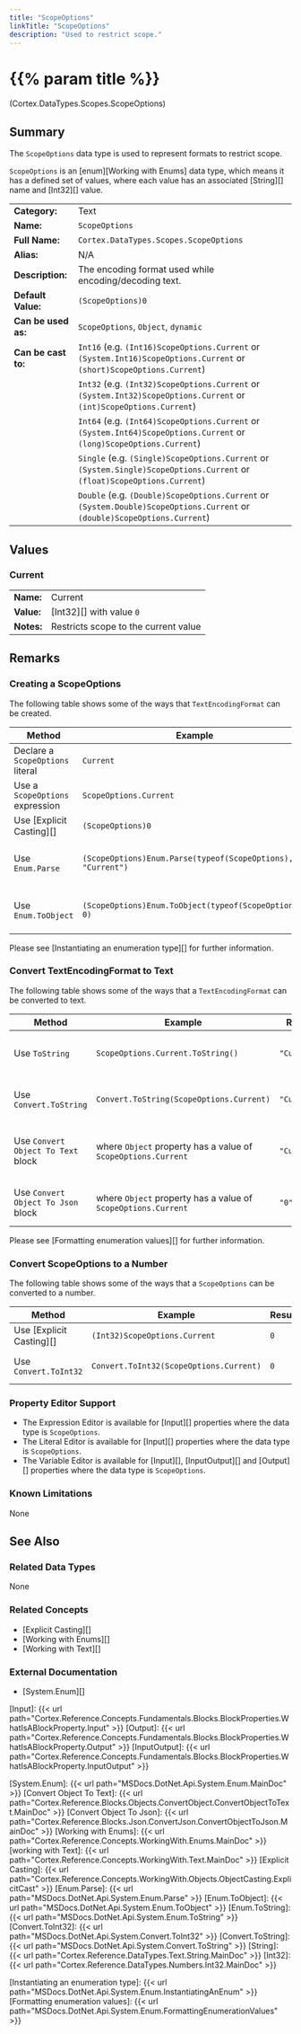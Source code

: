 ```yaml
---
title: "ScopeOptions"
linkTitle: "ScopeOptions"
description: "Used to restrict scope."
---
```


# {{% param title %}}

<p class="namespace">(Cortex.DataTypes.Scopes.ScopeOptions)</p>

## Summary

The `ScopeOptions` data type is used to represent formats to restrict scope.

`ScopeOptions` is an [enum][Working with Enums] data type, which means it has a defined set of values, where each value has an associated [String][] name and [Int32][] value.

| | |
|-|-|
| **Category:**          | Text                                                  |
| **Name:**              | `ScopeOptions`                                |
| **Full Name:**         | `Cortex.DataTypes.Scopes.ScopeOptions`         |
| **Alias:**             | N/A                                                 |
| **Description:**       | The encoding format used while encoding/decoding text. |
| **Default Value:**     | `(ScopeOptions)0`                             |
| **Can be used as:**    | `ScopeOptions`, `Object`, `dynamic`           |
| **Can be cast to:**    | `Int16` (e.g. `(Int16)ScopeOptions.Current` or `(System.Int16)ScopeOptions.Current` or `(short)ScopeOptions.Current`)  |
|                        | `Int32` (e.g. `(Int32)ScopeOptions.Current` or `(System.Int32)ScopeOptions.Current` or `(int)ScopeOptions.Current`)  |
|                        | `Int64` (e.g. `(Int64)ScopeOptions.Current` or `(System.Int64)ScopeOptions.Current` or `(long)ScopeOptions.Current`)  |
|                        | `Single` (e.g. `(Single)ScopeOptions.Current` or `(System.Single)ScopeOptions.Current` or `(float)ScopeOptions.Current`)  |
|                        | `Double` (e.g. `(Double)ScopeOptions.Current` or `(System.Double)ScopeOptions.Current` or `(double)ScopeOptions.Current`)  |

## Values

### Current

| | |
|-|-|
| **Name:**    | Current                                         |
| **Value:**   | [Int32][] with value `0`                       |
| **Notes:**   | Restricts scope to the current value |

## Remarks

### Creating a ScopeOptions

The following table shows some of the ways that `TextEncodingFormat` can be created.

| Method | Example | Result | Editor&nbsp;Support | Notes |
|-|-|-|-|-|
| Declare a `ScopeOptions` literal | `Current` | `ScopeOptions.Current`| Literal | Used to restrict scope to the current value. |
| Use a `ScopeOptions` expression    | `ScopeOptions.Current` | `ScopeOptions.Current` | Expression | Used to restrict scope to the current value. |
| Use [Explicit Casting][]  | `(ScopeOptions)0` | `ScopeOptions.Current` | Expression | Used to restrict scope to the current value. |
| Use `Enum.Parse`  | `(ScopeOptions)Enum.Parse(typeof(ScopeOptions), "Current")` | `ScopeOptions.Current` | Expression | Parses `"Current"` and converts it to `ScopeOptions.Current`. See [Enum.Parse][] |
| Use `Enum.ToObject`   | `(ScopeOptions)Enum.ToObject(typeof(ScopeOptions), 0)` | `ScopeOptions.Current`| Expression | Converts `0` to `ScopeOptions.Current` value. See [Enum.ToObject][] |

Please see [Instantiating an enumeration type][] for further information.

### Convert TextEncodingFormat to Text

The following table shows some of the ways that a `TextEncodingFormat` can be converted to text.

| Method | Example | Result | Editor&nbsp;Support | Notes |
|-|-|-|-|-|
| Use `ToString`    | `ScopeOptions.Current.ToString()` | `"Current"` | Expression | Converts `ScopeOptions.Current` to `"Current"`. See [Enum.ToString][] |
| Use `Convert.ToString`    | `Convert.ToString(ScopeOptions.Current)` | `"Current"` | Expression | Converts `ScopeOptions.Current` to `"Current"`. See [Convert.ToString][] |
| Use `Convert Object To Text` block    | where `Object` property has a value of `ScopeOptions.Current` | `"Current"` | N/A  | Converts `ScopeOptions.Current` to `"Current"`. See [Convert Object To Text][] |
| Use `Convert Object To Json` block    | where `Object` property has a value of `ScopeOptions.Current` | `"0"` | N/A  | Converts `ScopeOptions.Current` to `"0"`. See [Convert Object To Json][] |

Please see [Formatting enumeration values][] for further information.

### Convert ScopeOptions to a Number

The following table shows some of the ways that a `ScopeOptions` can be converted to a number.

| Method | Example | Result | Editor&nbsp;Support | Notes |
|-|-|-|-|-|
| Use [Explicit Casting][]  | `(Int32)ScopeOptions.Current`   | `0` | Expression | [Casts][Explicit Casting] `ScopeOptions.Current` to `0` |
| Use `Convert.ToInt32`     | `Convert.ToInt32(ScopeOptions.Current)`   | `0` | Expression | Converts `ScopeOptions.Current.Base64` to `0`. See [Convert.ToInt32][] |

### Property Editor Support

- The Expression Editor is available for [Input][] properties where the data type is `ScopeOptions`.
- The Literal Editor is available for [Input][] properties where the data type is `ScopeOptions`.
- The Variable Editor is available for [Input][], [InputOutput][] and [Output][] properties where the data type is `ScopeOptions`.

### Known Limitations

None

## See Also

### Related Data Types

None

### Related Concepts

- [Explicit Casting][]
- [Working with Enums][]
- [Working with Text][]

### External Documentation

- [System.Enum][]

[Input]: {{< url path="Cortex.Reference.Concepts.Fundamentals.Blocks.BlockProperties.WhatIsABlockProperty.Input" >}}
[Output]: {{< url path="Cortex.Reference.Concepts.Fundamentals.Blocks.BlockProperties.WhatIsABlockProperty.Output" >}}
[InputOutput]: {{< url path="Cortex.Reference.Concepts.Fundamentals.Blocks.BlockProperties.WhatIsABlockProperty.InputOutput" >}}

[System.Enum]: {{< url path="MSDocs.DotNet.Api.System.Enum.MainDoc" >}}
[Convert Object To Text]: {{< url path="Cortex.Reference.Blocks.Objects.ConvertObject.ConvertObjectToText.MainDoc" >}}
[Convert Object To Json]: {{< url path="Cortex.Reference.Blocks.Json.ConvertJson.ConvertObjectToJson.MainDoc" >}}
[Working with Enums]: {{< url path="Cortex.Reference.Concepts.WorkingWith.Enums.MainDoc" >}}
[working with Text]: {{< url path="Cortex.Reference.Concepts.WorkingWith.Text.MainDoc" >}}
[Explicit Casting]: {{< url path="Cortex.Reference.Concepts.WorkingWith.Objects.ObjectCasting.ExplicitCast" >}}
[Enum.Parse]: {{< url path="MSDocs.DotNet.Api.System.Enum.Parse" >}}
[Enum.ToObject]: {{< url path="MSDocs.DotNet.Api.System.Enum.ToObject" >}}
[Enum.ToString]: {{< url path="MSDocs.DotNet.Api.System.Enum.ToString" >}}
[Convert.ToInt32]: {{< url path="MSDocs.DotNet.Api.System.Convert.ToInt32" >}}
[Convert.ToString]: {{< url path="MSDocs.DotNet.Api.System.Convert.ToString" >}}
[String]: {{< url path="Cortex.Reference.DataTypes.Text.String.MainDoc" >}}
[Int32]: {{< url path="Cortex.Reference.DataTypes.Numbers.Int32.MainDoc" >}}

[Instantiating an enumeration type]: {{< url path="MSDocs.DotNet.Api.System.Enum.InstantiatingAnEnum" >}}
[Formatting enumeration values]: {{< url path="MSDocs.DotNet.Api.System.Enum.FormattingEnumerationValues" >}}
